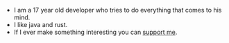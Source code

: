 - I am a 17 year old developer who tries to do everything that comes to his mind.
- I like java and rust.
- If I ever make something interesting you can [support me](https://ko-fi.com/A0A4C9QF9).
